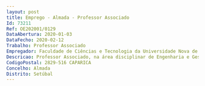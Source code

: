 ```yaml
--- 
layout: post
title: Emprego - Almada - Professor Associado
Id: 73211
Ref: OE202001/0129
DataAbertura: 2020-01-03
DataFecho: 2020-02-12
Trabalho: Professor Associado
Empregador: Faculdade de Ciências e Tecnologia da Universidade Nova de Lisboa -  NOVA School of Science and Tech
Descricao: Professor Associado, na área disciplinar de Engenharia e Gestão Industrial, no âmbito do Departamento de Engenharia Mecânica e Industrial
CodigoPostal: 2829-516 CAPARICA
Concelho: Almada
Distrito: Setúbal
--- 
```

